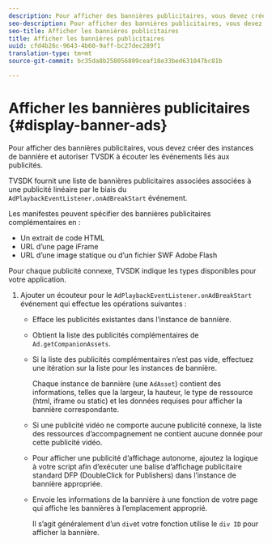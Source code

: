 ```yaml
---
description: Pour afficher des bannières publicitaires, vous devez créer des instances de bannière et autoriser TVSDK à écouter les événements liés aux publicités.
seo-description: Pour afficher des bannières publicitaires, vous devez créer des instances de bannière et autoriser TVSDK à écouter les événements liés aux publicités.
seo-title: Afficher les bannières publicitaires
title: Afficher les bannières publicitaires
uuid: cfd4b26c-9643-4b60-9aff-bc27dec289f1
translation-type: tm+mt
source-git-commit: bc35da8b258056809ceaf18e33bed631047bc81b

---
```



# Afficher les bannières publicitaires {#display-banner-ads}

Pour afficher des bannières publicitaires, vous devez créer des instances de bannière et autoriser TVSDK à écouter les événements liés aux publicités.

TVSDK fournit une liste de bannières publicitaires associées associées à une publicité linéaire par le biais du `AdPlaybackEventListener.onAdBreakStart` événement.

Les manifestes peuvent spécifier des bannières publicitaires complémentaires en :

* Un extrait de code HTML
* URL d’une page iFrame
* URL d’une image statique ou d’un fichier SWF Adobe Flash

Pour chaque publicité connexe, TVSDK indique les types disponibles pour votre application.

1. Ajouter un écouteur pour le `AdPlaybackEventListener.onAdBreakStart` événement qui effectue les opérations suivantes :

   * Efface les publicités existantes dans l’instance de bannière.
   * Obtient la liste des publicités complémentaires de `Ad.getCompanionAssets`.
   * Si la liste des publicités complémentaires n’est pas vide, effectuez une itération sur la liste pour les instances de bannière.

      Chaque instance de bannière (une `AdAsset`) contient des informations, telles que la largeur, la hauteur, le type de ressource (html, iframe ou static) et les données requises pour afficher la bannière correspondante.
   * Si une publicité vidéo ne comporte aucune publicité connexe, la liste des ressources d’accompagnement ne contient aucune donnée pour cette publicité vidéo.
   * Pour afficher une publicité d’affichage autonome, ajoutez la logique à votre script afin d’exécuter une balise d’affichage publicitaire standard DFP (DoubleClick for Publishers) dans l’instance de bannière appropriée.
   * Envoie les informations de la bannière à une fonction de votre page qui affiche les bannières à l’emplacement approprié.

      Il s’agit généralement d’un `div`et votre fonction utilise le `div ID` pour afficher la bannière.